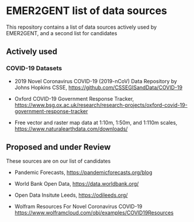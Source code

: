 # EMER2GENT list of data sources

This repository contains a list of data sources actively used by EMER2GENT, and a second list for candidates

## Actively used

### COVID-19 Datasets

* 2019 Novel Coronavirus COVID-19 (2019-nCoV) Data Repository by Johns Hopkins CSSE, https://github.com/CSSEGISandData/COVID-19

* Oxford COVID-19 Government Response Tracker, https://www.bsg.ox.ac.uk/research/research-projects/oxford-covid-19-government-response-tracker

* Free vector and raster map data at 1:10m, 1:50m, and 1:110m scales, https://www.naturalearthdata.com/downloads/

## Proposed and under Review

These sources are on our list of candidates

* Pandemic Forecasts, https://pandemicforecasts.org/blog

* World Bank Open Data, https://data.worldbank.org/

* Open Data Insitute Leeds, https://odileeds.org/

* Wolfram Resources For Novel Coronavirus COVID-19 https://www.wolframcloud.com/obj/examples/COVID19Resources

